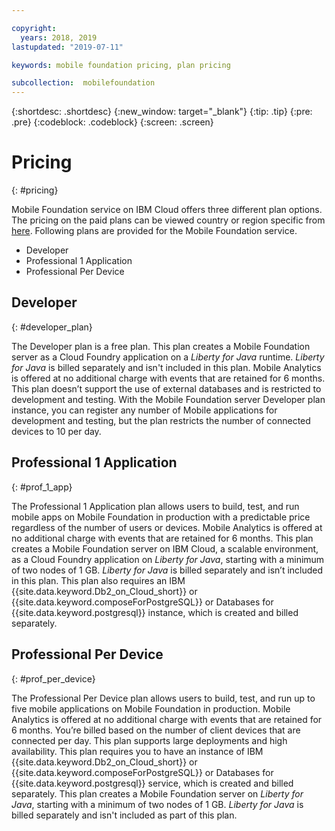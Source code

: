 ```yaml
---

copyright:
  years: 2018, 2019
lastupdated: "2019-07-11"

keywords: mobile foundation pricing, plan pricing

subcollection:  mobilefoundation
---
```


{:shortdesc: .shortdesc}
{:new_window: target="_blank"}
{:tip: .tip}
{:pre: .pre}
{:codeblock: .codeblock}
{:screen: .screen}

# Pricing
{: #pricing}

Mobile Foundation service on IBM Cloud offers three different plan options. The pricing on the paid plans can be viewed country or region specific from [here](https://cloud.ibm.com/catalog/services/mobile-foundation). Following plans are provided for the Mobile Foundation service.
* Developer
* Professional 1 Application
* Professional Per Device

## Developer
{: #developer_plan}

The Developer plan is a free plan. This plan creates a Mobile Foundation server as a Cloud Foundry application on a *Liberty for Java* runtime. *Liberty for Java* is billed separately and isn't included in this plan. Mobile Analytics is offered at no additional charge with events that are retained for 6 months. This plan doesn’t support the use of external databases and is restricted to development and testing. With the Mobile Foundation server Developer plan instance, you can register any number of Mobile applications for development and testing, but the plan restricts the number of connected devices to 10 per day.

## Professional 1 Application
{: #prof_1_app}

The Professional 1 Application plan allows users to build, test, and run mobile apps on Mobile Foundation in production with a predictable price regardless of the number of users or devices. Mobile Analytics is offered at no additional charge with events that are retained for 6 months. This plan creates a Mobile Foundation server on IBM Cloud, a scalable environment, as a Cloud Foundry application on *Liberty for Java*, starting with a minimum of two nodes of 1 GB. *Liberty for Java* is billed separately and isn’t included in this plan. This plan also requires an IBM {{site.data.keyword.Db2_on_Cloud_short}} or {{site.data.keyword.composeForPostgreSQL}} or Databases for {{site.data.keyword.postgresql}} instance, which is created and billed separately.

## Professional Per Device
{: #prof_per_device}

The Professional Per Device plan allows users to build, test, and run up to five mobile applications on Mobile Foundation in production. Mobile Analytics is offered at no additional charge with events that are retained for 6 months. You’re billed based on the number of client devices that are connected per day. This plan supports large deployments and high availability. This plan requires you to have an instance of IBM {{site.data.keyword.Db2_on_Cloud_short}} or {{site.data.keyword.composeForPostgreSQL}} or Databases for {{site.data.keyword.postgresql}} service, which is created and billed separately. This plan creates a Mobile Foundation server on *Liberty for Java*, starting with a minimum of two nodes of 1 GB. *Liberty for Java* is billed separately and isn't included as part of this plan.
